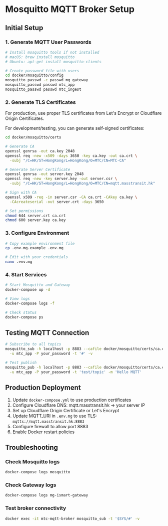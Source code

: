 # Mosquitto MQTT Broker Setup

## Initial Setup

### 1. Generate MQTT User Passwords

```bash
# Install mosquitto tools if not installed
# macOS: brew install mosquitto
# Ubuntu: apt-get install mosquitto-clients

# Create password file with users
cd docker/mosquitto/config
mosquitto_passwd -c passwd mg_gateway
mosquitto_passwd passwd mtc_app
mosquitto_passwd passwd mtc_ingest
```

### 2. Generate TLS Certificates

For production, use proper TLS certificates from Let's Encrypt or Cloudflare Origin Certificates.

For development/testing, you can generate self-signed certificates:

```bash
cd docker/mosquitto/certs

# Generate CA
openssl genrsa -out ca.key 2048
openssl req -new -x509 -days 3650 -key ca.key -out ca.crt \
  -subj "/C=HK/ST=HongKong/L=HongKong/O=MTC/CN=MTC-CA"

# Generate Server Certificate
openssl genrsa -out server.key 2048
openssl req -new -key server.key -out server.csr \
  -subj "/C=HK/ST=HongKong/L=HongKong/O=MTC/CN=mqtt.masstransit.hk"

# Sign with CA
openssl x509 -req -in server.csr -CA ca.crt -CAkey ca.key \
  -CAcreateserial -out server.crt -days 3650

# Set permissions
chmod 644 server.crt ca.crt
chmod 600 server.key ca.key
```

### 3. Configure Environment

```bash
# Copy example environment file
cp .env.mg.example .env.mg

# Edit with your credentials
nano .env.mg
```

### 4. Start Services

```bash
# Start Mosquitto and Gateway
docker-compose up -d

# View logs
docker-compose logs -f

# Check status
docker-compose ps
```

## Testing MQTT Connection

```bash
# Subscribe to all topics
mosquitto_sub -h localhost -p 8883 --cafile docker/mosquitto/certs/ca.crt \
  -u mtc_app -P your_password -t '#' -v

# Test publish
mosquitto_pub -h localhost -p 8883 --cafile docker/mosquitto/certs/ca.crt \
  -u mtc_app -P your_password -t 'test/topic' -m 'Hello MQTT'
```

## Production Deployment

1. Update `docker-compose.yml` to use production certificates
2. Configure Cloudflare DNS: mqtt.masstransit.hk → your server IP
3. Set up Cloudflare Origin Certificate or Let's Encrypt
4. Update MQTT_URI in `.env.mg` to use TLS: `mqtts://mqtt.masstransit.hk:8883`
5. Configure firewall to allow port 8883
6. Enable Docker restart policies

## Troubleshooting

### Check Mosquitto logs
```bash
docker-compose logs mosquitto
```

### Check Gateway logs
```bash
docker-compose logs mg-ismart-gateway
```

### Test broker connectivity
```bash
docker exec -it mtc-mqtt-broker mosquitto_sub -t '$SYS/#' -v
```
